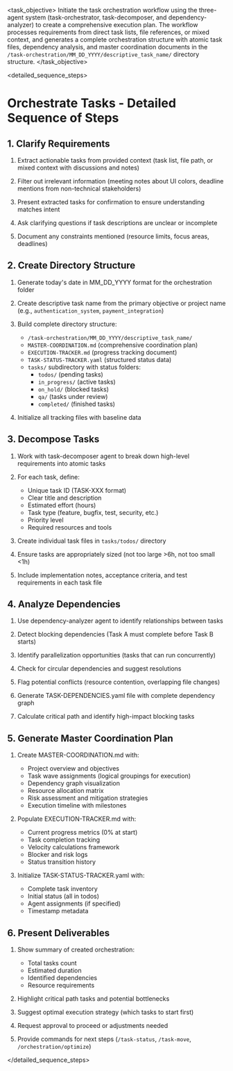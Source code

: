 <task name="Orchestrate Tasks">

<task_objective>
Initiate the task orchestration workflow using the three-agent system (task-orchestrator, task-decomposer, and dependency-analyzer) to create a comprehensive execution plan. The workflow processes requirements from direct task lists, file references, or mixed context, and generates a complete orchestration structure with atomic task files, dependency analysis, and master coordination documents in the `/task-orchestration/MM_DD_YYYY/descriptive_task_name/` directory structure.
</task_objective>

<detailed_sequence_steps>
# Orchestrate Tasks - Detailed Sequence of Steps

## 1. Clarify Requirements

1. Extract actionable tasks from provided context (task list, file path, or mixed context with discussions and notes)

2. Filter out irrelevant information (meeting notes about UI colors, deadline mentions from non-technical stakeholders)

3. Present extracted tasks for confirmation to ensure understanding matches intent

4. Ask clarifying questions if task descriptions are unclear or incomplete

5. Document any constraints mentioned (resource limits, focus areas, deadlines)

## 2. Create Directory Structure

1. Generate today's date in MM_DD_YYYY format for the orchestration folder

2. Create descriptive task name from the primary objective or project name (e.g., `authentication_system`, `payment_integration`)

3. Build complete directory structure:
   - `/task-orchestration/MM_DD_YYYY/descriptive_task_name/`
   - `MASTER-COORDINATION.md` (comprehensive coordination plan)
   - `EXECUTION-TRACKER.md` (progress tracking document)
   - `TASK-STATUS-TRACKER.yaml` (structured status data)
   - `tasks/` subdirectory with status folders:
     - `todos/` (pending tasks)
     - `in_progress/` (active tasks)
     - `on_hold/` (blocked tasks)
     - `qa/` (tasks under review)
     - `completed/` (finished tasks)

4. Initialize all tracking files with baseline data

## 3. Decompose Tasks

1. Work with task-decomposer agent to break down high-level requirements into atomic tasks

2. For each task, define:
   - Unique task ID (TASK-XXX format)
   - Clear title and description
   - Estimated effort (hours)
   - Task type (feature, bugfix, test, security, etc.)
   - Priority level
   - Required resources and tools

3. Create individual task files in `tasks/todos/` directory

4. Ensure tasks are appropriately sized (not too large >6h, not too small <1h)

5. Include implementation notes, acceptance criteria, and test requirements in each task file

## 4. Analyze Dependencies

1. Use dependency-analyzer agent to identify relationships between tasks

2. Detect blocking dependencies (Task A must complete before Task B starts)

3. Identify parallelization opportunities (tasks that can run concurrently)

4. Check for circular dependencies and suggest resolutions

5. Flag potential conflicts (resource contention, overlapping file changes)

6. Generate TASK-DEPENDENCIES.yaml file with complete dependency graph

7. Calculate critical path and identify high-impact blocking tasks

## 5. Generate Master Coordination Plan

1. Create MASTER-COORDINATION.md with:
   - Project overview and objectives
   - Task wave assignments (logical groupings for execution)
   - Dependency graph visualization
   - Resource allocation matrix
   - Risk assessment and mitigation strategies
   - Execution timeline with milestones

2. Populate EXECUTION-TRACKER.md with:
   - Current progress metrics (0% at start)
   - Task completion tracking
   - Velocity calculations framework
   - Blocker and risk logs
   - Status transition history

3. Initialize TASK-STATUS-TRACKER.yaml with:
   - Complete task inventory
   - Initial status (all in todos)
   - Agent assignments (if specified)
   - Timestamp metadata

## 6. Present Deliverables

1. Show summary of created orchestration:
   - Total tasks count
   - Estimated duration
   - Identified dependencies
   - Resource requirements

2. Highlight critical path tasks and potential bottlenecks

3. Suggest optimal execution strategy (which tasks to start first)

4. Request approval to proceed or adjustments needed

5. Provide commands for next steps (`/task-status`, `/task-move`, `/orchestration/optimize`)

</detailed_sequence_steps>

</task>

